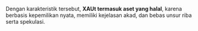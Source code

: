 Dengan karakteristik tersebut, **XAUt termasuk aset yang halal**, karena berbasis kepemilikan nyata, memiliki kejelasan akad, dan bebas unsur riba serta spekulasi.
